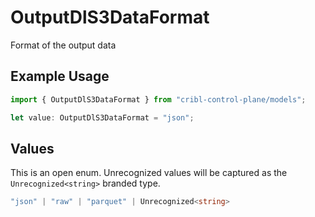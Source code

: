 # OutputDlS3DataFormat

Format of the output data

## Example Usage

```typescript
import { OutputDlS3DataFormat } from "cribl-control-plane/models";

let value: OutputDlS3DataFormat = "json";
```

## Values

This is an open enum. Unrecognized values will be captured as the `Unrecognized<string>` branded type.

```typescript
"json" | "raw" | "parquet" | Unrecognized<string>
```